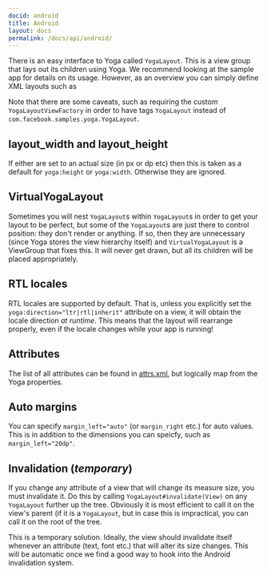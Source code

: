 ```yaml
---
docid: android
title: Android
layout: docs
permalink: /docs/api/android/
---
```


There is an easy interface to Yoga called `YogaLayout`.  This is a view group that lays out its children using Yoga.  We recommend looking at the sample app for details on its usage.  However, as an overview you can simply define XML layouts such as

<script src="https://gist.github.com/rspencer01/c1964b98f0c60de7c49683a049ed0640.js"></script>

Note that there are some caveats, such as requiring the custom `YogaLayoutViewFactory` in order to have tags `YogaLayout` instead of `com.facebook.samples.yoga.YogaLayout`.

## layout\_width and layout\_height

If either are set to an actual size (in px or dp etc) then this is taken as a default for `yoga:height` or `yoga:width`.  Otherwise they are ignored.

## VirtualYogaLayout

Sometimes you will nest `YogaLayout`s within `YogaLayout`s in order to get your layout to be perfect, but some of the `YogaLayout`s are just there to control position: they don't render or anything.  If so, then they are unnecessary (since Yoga stores the view hierarchy itself) and `VirtualYogaLayout` is a ViewGroup that fixes this.  It will never get drawn, but all its children will be placed appropriately.

## RTL locales

RTL locales are supported by default.  That is, unless you explicitly set the `yoga:direction="ltr|rtl|inherit"` attribute on a view, it will obtain the locale direction _at runtime_.  This means that the layout will rearrange properly, even if the locale changes while your app is running!

## Attributes

The list of all attributes can be found in [attrs.xml](https://github.com/facebook/yoga/blob/master/android/sample/res/com/facebook/samples/yoga/res/values/attrs.xml), but logically map from the Yoga properties.

## Auto margins

You can specify `margin_left="auto"` (or `margin_right` etc.) for auto values.  This is in addition to the dimensions you can speicfy, such as `margin_left="20dp"`.

## Invalidation (_temporary_)

If you change any attribute of a view that will change its measure size, you must invalidate it.  Do this by calling `YogaLayout#invalidate(View)` on any `YogaLayout` further up the tree.  Obviously it is most efficient to call it on the view's parent (if it is a `YogaLayout`, but in case this is impractical, you can call it on the root of the tree.

This is a temporary solution.  Ideally, the view should invalidate itself whenever an attribute (text, font etc.) that will alter its size changes.  This will be automatic once we find a good way to hook into the Android invalidation system.
